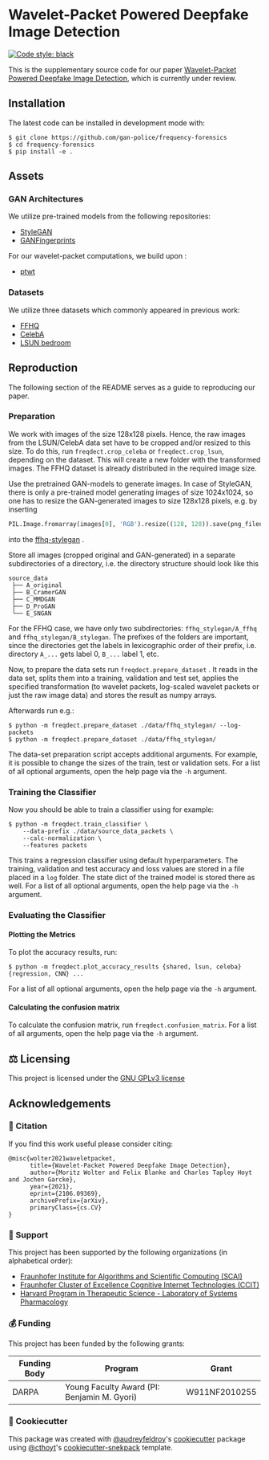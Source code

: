 <!--
<p align="center">
  <img src="docs/source/logo.png" height="150">
</p>
-->

# Wavelet-Packet Powered Deepfake Image Detection

[![Code style: black](https://img.shields.io/badge/code%20style-black-000000.svg)](https://github.com/psf/black)

This is the supplementary source code for our paper [Wavelet-Packet Powered Deepfake Image Detection](https://arxiv.org/abs/2106.09369), which is currently
under review.

## Installation

The latest code can be installed in development mode with:

```shell
$ git clone https://github.com/gan-police/frequency-forensics
$ cd frequency-forensics
$ pip install -e .
```

## Assets

### GAN Architectures

We utilize pre-trained models from the following repositories:

- [StyleGAN](https://github.com/NVlabs/stylegan)
- [GANFingerprints](https://github.com/ningyu1991/GANFingerprints)

For our wavelet-packet computations, we build upon :
- [ptwt](https://github.com/v0lta/PyTorch-Wavelet-Toolbox)

### Datasets

We utilize three datasets which commonly appeared in previous work:

- [FFHQ](https://github.com/NVlabs/ffhq-dataset)
- [CelebA](http://mmlab.ie.cuhk.edu.hk/projects/CelebA.html)
- [LSUN bedroom](https://github.com/fyu/lsun)

## Reproduction

The following section of the README serves as a guide to reproducing our paper.

### Preparation

We work with images of the size 128x128 pixels. Hence, the raw images from the LSUN/CelebA data set have to be cropped
and/or resized to this size. To do this, run `freqdect.crop_celeba` or `freqdect.crop_lsun`, depending on the dataset.
This will create a new folder with the transformed images. The FFHQ dataset is already distributed in the required image
size.

Use the pretrained GAN-models to generate images. In case of StyleGAN, there is only a pre-trained model generating
images of size 1024x1024, so one has to resize the GAN-generated images to size 128x128 pixels, e.g. by inserting

```python
PIL.Image.fromarray(images[0], 'RGB').resize((128, 128)).save(png_filename)
```

into
the [ffhq-stylegan](https://github.com/NVlabs/stylegan/blob/03563d18a0cf8d67d897cc61e44479267968716b/pretrained_example.py)
.

Store all images (cropped original and GAN-generated) in a separate subdirectories of a directory, i.e. the directory
structure should look like this

```
source_data
 ├── A_original
 ├── B_CramerGAN
 ├── C_MMDGAN
 ├── D_ProGAN
 └── E_SNGAN
```

For the FFHQ case, we have only two subdirectories: `ffhq_stylegan/A_ffhq` and `ffhq_stylegan/B_stylegan`. The prefixes
of the folders are important, since the directories get the labels in lexicographic order of their prefix, i.e.
directory `A_...` gets label 0, `B_...` label 1, etc.

Now, to prepare the data sets run `freqdect.prepare_dataset` . It reads in the data set, splits them into a training,
validation and test set, applies the specified transformation (to wavelet packets, log-scaled wavelet packets or just
the raw image data) and stores the result as numpy arrays.

Afterwards run e.g.:

```shell
$ python -m freqdect.prepare_dataset ./data/ffhq_stylegan/ --log-packets
$ python -m freqdect.prepare_dataset ./data/ffhq_stylegan/
```

The data-set preparation script accepts additional arguments. For example, it is possible to change the sizes of the
train, test or validation sets. For a list of all optional arguments, open the help page via the `-h` argument.

### Training the Classifier

Now you should be able to train a classifier using for example:

```shell
$ python -m freqdect.train_classifier \
    --data-prefix ./data/source_data_packets \
    --calc-normalization \
    --features packets
```

This trains a regression classifier using default hyperparameters. The training, validation and test accuracy and loss
values are stored in a file placed in a `log` folder. The state dict of the trained model is stored there as well. For a
list of all optional arguments, open the help page via the `-h` argument.

### Evaluating the Classifier

#### Plotting the Metrics

To plot the accuracy results, run:

```shell
$ python -m freqdect.plot_accuracy_results {shared, lsun, celeba} {regression, CNN} ...
```

For a list of all optional arguments, open the help page via the `-h` argument.

#### Calculating the confusion matrix

To calculate the confusion matrix, run `freqdect.confusion_matrix`. For a list of all arguments, open the help page via
the `-h` argument.

## ⚖️ Licensing

This project is licensed under the [GNU GPLv3 license](LICENSE)

## Acknowledgements

### 📖 Citation
If you find this work useful please consider citing:
```
@misc{wolter2021waveletpacket,
      title={Wavelet-Packet Powered Deepfake Image Detection}, 
      author={Moritz Wolter and Felix Blanke and Charles Tapley Hoyt and Jochen Garcke},
      year={2021},
      eprint={2106.09369},
      archivePrefix={arXiv},
      primaryClass={cs.CV}
}
```

### 🙏 Support

This project has been supported by the following organizations (in alphabetical order):

- [Fraunhofer Institute for Algorithms and Scientific Computing (SCAI)](https://www.scai.fraunhofer.de)
- [Fraunhofer Cluster of Excellence Cognitive Internet Technologies (CCIT)](https://www.cit.fraunhofer.de/en.html)
- [Harvard Program in Therapeutic Science - Laboratory of Systems Pharmacology](https://hits.harvard.edu/the-program/laboratory-of-systems-pharmacology/)

### 💰 Funding

This project has been funded by the following grants:

| Funding Body                                             | Program                                                                                                                       | Grant           |
|----------------------------------------------------------|-------------------------------------------------------------------------------------------------------------------------------|-----------------|
| DARPA                                                    | Young Faculty Award (PI: Benjamin M. Gyori) | W911NF2010255   |

### 🍪 Cookiecutter

This package was created with [@audreyfeldroy](https://github.com/audreyfeldroy)'s
[cookiecutter](https://github.com/cookiecutter/cookiecutter) package using [@cthoyt](https://github.com/cthoyt)'s
[cookiecutter-snekpack](https://github.com/cthoyt/cookiecutter-snekpack) template.
